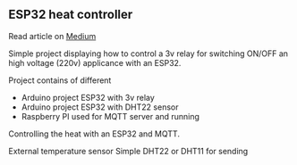 ESP32 heat controller
----------------------
Read article on [Medium](https://medium.com/@rasmusschlunsen/hacking-a-heat-controller-with-esp32-mqtt-96eaadb36228)

Simple project displaying how to control a 3v relay for switching ON/OFF an high voltage (220v) applicance with an ESP32.

Project contains of different

* Arduino project ESP32 with 3v relay
* Arduino project  ESP32 with DHT22 sensor
* Raspberry PI used for MQTT server and running 

Controlling the heat with an ESP32 and MQTT.

External temperature sensor
Simple DHT22 or DHT11 for sending 


